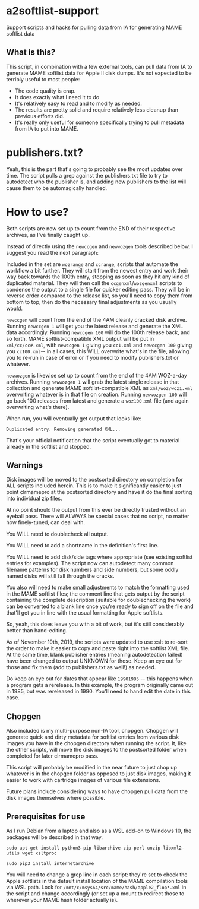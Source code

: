 # a2softlist-support
 Support scripts and hacks for pulling data from IA for generating MAME softlist data

## What is this?
 This script, in combination with a few external tools, can pull data from IA to generate MAME softlist data for Apple II disk dumps. It's not expected to be terribly useful to most people:

 * The code quality is crap.
 * It does exactly what I need it to do
 * It's relatively easy to read and to modify as needed.
 * The results are pretty solid and require relatively less cleanup than previous efforts did.
 * It's really only useful for someone specifically trying to pull metadata from IA to put into MAME.

# publishers.txt?
 Yeah, this is the part that's going to probably see the most updates over time. The script pulls a grep against the publishers.txt file to try to autodetect who the publisher is, and adding new publishers to the list will cause them to be automagically handled.

# How to use?

 Both scripts are now set up to count from the END of their respective archives, as I've finally caught up.

 Instead of directly using the `newccgen` and `newwozgen` tools described below, I suggest you read the next paragraph:

 Included in the set are `wozrange` and `ccrange`, scripts that automate the workflow a bit further. They will start from the newest entry and work their way back towards the 100th entry, stopping as soon as they hit any kind of duplicated material. They will then call the `ccgenxml`/`wozgenxml` scripts to condense the output to a single file for quicker editing pass. They will be in reverse order compared to the release list, so you'll need to copy them from bottom to top, then do the necessary final adjustments as you usually would.

 `newccgen` will count from the end of the 4AM cleanly cracked disk archive. Running `newccgen 1` will get you the latest release and generate the XML data accordingly. Running `newccgen 100` will do the 100th release back, and so forth. MAME softlist-compatible XML output will be put in `xml/cc/cc#.xml`, with `newccgen 1` giving you `cc1.xml` and `newccgen 100` giving you `cc100.xml`-- in all cases, this WILL overwrite what's in the file, allowing you to re-run in case of error or if you need to modify publishers.txt or whatever.

 `newwozgen` is likewise set up to count from the end of the 4AM WOZ-a-day archives. Running `newwozgen 1` will grab the latest single release in that collection and generate MAME softlist-compatible XML as `xml/woz/woz1.xml` overwriting whatever is in that file on creation. Running `newwozgen 100` will go back 100 releases from latest and generate a `woz100.xml` file (and again overwriting what's there).

 When run, you will eventually get output that looks like:

 `Duplicated entry. Removing generated XML...`

 That's your official notification that the script eventually got to material already in the softlist and stopped.

## Warnings

 Disk images will be moved to the postsorted directory on completion for ALL scripts included herein. This is to make it significantly easier to just point clrmamepro at the postsorted directory and have it do the final sorting into individual zip files.

 At no point should the output from this ever be directly trusted without an eyeball pass. There will ALWAYS be special cases that no script, no matter how finely-tuned, can deal with.

 You WILL need to doublecheck all output.

 You WILL need to add a shortname in the definition's first line.

 You WILL need to add disk/side tags where appropriate (see existing softlist entries for examples). The script now can autodetect many common filename patterns for disk numbers and side numbers, but some oddly named disks will still fall through the cracks.

 You also will need to make small adjustments to match the formatting used in the MAME softlist files; the comment line that gets output by the script containing the complete description (suitable for doublechecking the work) can be converted to a blank line once you're ready to sign off on the file and that'll get you in line with the usual formatting for Apple softlists.

 So, yeah, this does leave you with a bit of work, but it's still considerably better than hand-editing.

 As of November 19th, 2019, the scripts were updated to use xslt to re-sort the order to make it easier to copy and paste right into the softlist XML file. At the same time, blank publisher entries (meaning autodetection failed) have been changed to output UNKNOWN for those. Keep an eye out for those and fix them (add to publishers.txt as well!) as needed.

 Do keep an eye out for dates that appear like `19901985` -- this happens when a program gets a rerelease. In this example, the program originally came out in 1985, but was rereleased in 1990. You'll need to hand edit the date in this case.

## Chopgen

 Also included is my multi-purpose non-IA tool, chopgen. Chopgen will generate quick and dirty metadata for softlist entries from various disk images you have in the chopgen directory when running the script. It, like the other scripts, will move the disk images to the postsorted folder when completed for later clrmamepro pass.

 This script will probably be modified in the near future to just chop up whatever is in the chopgen folder as opposed to just disk images, making it easier to work with cartridge images of various file extensions.

 Future plans include considering ways to have chopgen pull data from the disk images themselves where possible.

## Prerequisites for use

 As I run Debian from a laptop and also as a WSL add-on to Windows 10, the packages will be described in that way.

`sudo apt-get install python3-pip libarchive-zip-perl unzip libxml2-utils wget xsltproc`

`sudo pip3 install internetarchive`

You will need to change a grep line in each script: they're set to check the Apple softlists in the default install location of the MAME compilation tools via WSL path. Look for `/mnt/c/msys64/src/mame/hash/apple2_flop*.xml` in the script and change accordingly (or set up a mount to redirect those to wherever your MAME hash folder actually is).
